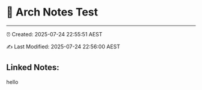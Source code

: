 # 📝 Arch Notes Test

--------

⏰ Created: 2025-07-24 22:55:51 AEST

✍️ Last Modified: 2025-07-24 22:56:00 AEST

## Linked Notes:
hello
